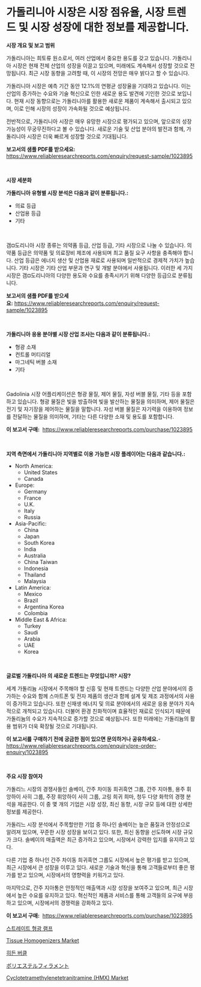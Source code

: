 <p><h1>가돌리니아 시장은 시장 점유율, 시장 트렌드 및 시장 성장에 대한 정보를 제공합니다.</h1></p><p><strong>시장 개요 및 보고 범위</strong></p>
<p><p>가돌리니아는 희토류 원소로서, 여러 산업에서 중요한 용도를 갖고 있습니다. 가돌리니아 시장은 현재 전체 산업의 성장을 이끌고 있으며, 미래에도 계속해서 성장할 것으로 전망됩니다. 최근 시장 동향을 고려할 때, 이 시장의 전망은 매우 밝다고 할 수 있습니다.</p><p>가돌리니아 시장은 예측 기간 동안 12.1%의 연평균 성장율을 기대하고 있습니다. 이는 산업의 증가하는 수요와 기술 혁신으로 인한 새로운 용도 발견에 기인한 것으로 보입니다. 현재 시장 동향으로는 가돌리니아를 활용한 새로운 제품이 계속해서 출시되고 있으며, 이로 인해 시장의 성장이 가속화될 것으로 예상됩니다.</p><p>전반적으로, 가돌리니아 시장은 매우 유망한 시장으로 평가되고 있으며, 앞으로의 성장 가능성이 무궁무진하다고 볼 수 있습니다. 새로운 기술 및 산업 분야의 발전과 함께, 가돌리니아 시장은 더욱 빠르게 성장할 것으로 기대됩니다.</p></p>
<p><strong>보고서의 샘플 PDF를 받으세요:</strong> <a href="https://www.reliableresearchreports.com/enquiry/request-sample/1023895">https://www.reliableresearchreports.com/enquiry/request-sample/1023895</a></p>
<p>&nbsp;</p>
<p><strong>시장 세분화</strong></p>
<p><strong>가돌리니아 유형별 시장 분석은 다음과 같이 분류됩니다.:</strong></p>
<p><ul><li>의료 등급</li><li>산업용 등급</li><li>기타</li></ul></p>
<p>&nbsp;</p>
<p><p>갬¤도리니아 시장 종류는 의약품 등급, 산업 등급, 기타 시장으로 나눌 수 있습니다. 의약품 등급은 의약품 및 의료장비 제조에 사용되며 최고 품질 요구 사항을 충족해야 합니다. 산업 등급은 에너지 생산 및 산업용 재료로 사용되며 일반적으로 경제적 가치가 높습니다. 기타 시장은 기타 산업 부문과 연구 및 개발 분야에서 사용됩니다. 이러한 세 가지 시장은 갬¤도리니아의 다양한 용도와 수요를 충족시키기 위해 다양한 등급으로 분류됩니다.</p></p>
<p><strong>보고서의 샘플 PDF를 받으세요:</strong>&nbsp;<a href="https://www.reliableresearchreports.com/enquiry/request-sample/1023895">https://www.reliableresearchreports.com/enquiry/request-sample/1023895</a></p>
<p>&nbsp;</p>
<p><strong> 가돌리니아 응용 분야별 시장 산업 조사는 다음과 같이 분류됩니다.:</strong></p>
<p><ul><li>형광 소재</li><li>컨트롤 머티리얼</li><li>마그네틱 버블 소재</li><li>기타</li></ul></p>
<p>&nbsp;</p>
<p><p>Gadolinia 시장 어플리케이션은 형광 물질, 제어 물질, 자성 버블 물질, 기타 등을 포함하고 있습니다. 형광 물질은 빛을 방출하여 빛을 발산하는 물질을 의미하며, 제어 물질은 전기 및 자기장을 제어하는 물질을 말합니다. 자성 버블 물질은 자기력을 이용하여 정보를 전달하는 물질을 의미하며, 기타는 다른 다양한 소재 및 용도를 포함합니다.</p></p>
<p><strong>이 보고서 구매:</strong>&nbsp; <a href="https://www.reliableresearchreports.com/purchase/1023895">https://www.reliableresearchreports.com/purchase/1023895</a></p>
<p>&nbsp;</p>
<p><strong>지역 측면에서 가돌리니아 지역별로 이용 가능한 시장 플레이어는 다음과 같습니다.:</strong></p>
<p><ul>
    <li>
        North America:
        <ul>
            <li>United States</li>
            <li>Canada</li>
        </ul>
    </li>
    <li>
        Europe:
        <ul>
            <li>Germany</li>
            <li>France</li>
            <li>U.K.</li>
            <li>Italy</li>
            <li>Russia</li>
        </ul>
    </li>
    <li>
        Asia-Pacific:
        <ul>
            <li>China</li>
            <li>Japan</li>
            <li>South Korea</li>
            <li>India</li>
            <li>Australia</li>
            <li>China Taiwan</li>
            <li>Indonesia</li>
            <li>Thailand</li>
            <li>Malaysia</li>
        </ul>
    </li>
    <li>
        Latin America:
        <ul>
            <li>Mexico</li>
            <li>Brazil</li>
            <li>Argentina Korea</li>
            <li>Colombia</li>
        </ul>
    </li>
    <li>
        Middle East & Africa:
        <ul>
            <li>Turkey</li>
            <li>Saudi</li>
            <li>Arabia</li>
            <li>UAE</li>
            <li>Korea</li>
        </ul>
    </li>
    </ul></p>
<p>&nbsp;</p>
<p><strong>글로벌 가돌리니아 의 새로운 트렌드는 무엇입니까? 시장?</strong></p>
<p><p>세계 가돌리늄 시장에서 주목해야 할 신흥 및 현재 트렌드는 다양한 산업 분야에서의 증가하는 수요와 함께 스마트폰 및 전자 제품의 생산과 함께 설계 및 제조 과정에서의 사용이 증가하고 있습니다. 또한 신재생 에너지 및 의료 분야에서의 새로운 응용 분야가 지속적으로 개척되고 있습니다. 더불어 환경 친화적이며 효율적인 재료로 인식되기 때문에 가돌리늄의 수요가 지속적으로 증가할 것으로 예상됩니다. 또한 미래에는 가돌리늄의 활용 범위가 더욱 확장될 것으로 기대됩니다.</p></p>
<p><strong>이 보고서를 구매하기 전에 궁금한 점이 있으면 문의하거나 공유하세요.</strong>- <a href="https://www.reliableresearchreports.com/enquiry/pre-order-enquiry/1023895">https://www.reliableresearchreports.com/enquiry/pre-order-enquiry/1023895</a></p>
<p>&nbsp;</p>
<p><strong>주요 시장 참여자</strong></p>
<p><p>가돌리느 시장의 경쟁사들인 솔베이, 간주 차이동 희귀흑연 그룹, 간주 지아통, 용주 휘앙하이 사히 그룹, 주장 휘앙하이 사히 그룹, 고링 희귀 희마, 청두 다양 화학의 경쟁 분석을 제공한다. 이 중 몇 개의 기업은 시장 성장, 최신 동향, 시장 규모 등에 대한 상세한 정보를 제공한다.</p><p>가돌리느 시장 분석에서 주목할만한 기업 중 하나인 솔베이는 높은 품질과 안정성으로 알려져 있으며, 꾸준한 시장 성장을 보이고 있다. 또한, 최신 동향을 선도하며 시장 규모가 크다. 솔베이의 매출액은 최근 증가하고 있으며, 시장에서 강력한 입지를 유지하고 있다.</p><p>다른 기업 중 하나인 간주 차이동 희귀흑연 그룹도 시장에서 높은 평가를 받고 있으며, 최근 시장에서 큰 성장을 이루고 있다. 새로운 기술과 혁신을 통해 고객들로부터 좋은 평가를 받고 있으며, 시장에서의 영향력을 키워가고 있다.</p><p>마지막으로, 간주 지아통은 안정적인 매출액과 시장 성장을 보여주고 있으며, 최근 시장에서 높은 수요를 유지하고 있다. 혁신적인 제품과 서비스를 통해 고객들의 요구에 부응하고 있으며, 시장에서의 경쟁력을 강화하고 있다.</p></p>
<p><strong>이 보고서 구매:</strong>&nbsp;&nbsp;<a href="https://www.reliableresearchreports.com/purchase/1023895">https://www.reliableresearchreports.com/purchase/1023895</a></p>
<p><p><a href="https://github.com/oajzkywllm460/Market-Research-Report-List-1/blob/main/1547727412.md">스트레이트 형광 램프</a></p><p><a href="https://issuu.com/reportprime-2/docs/tissue-homogenizers-market-size-2030.pptx">Tissue Homogenizers Market</a></p><p><a href="https://github.com/vsr06p4p49/Market-Research-Report-List-1/blob/main/3388150413.md">히든 버클</a></p><p><a href="https://github.com/cbigkbh02719/Market-Research-Report-List-1/blob/main/5662283721.md">ポリエステルフィラメント</a></p><p><a href="https://github.com/CliffMedina6/Market-Research-Report-List-3/blob/main/cyclotetramethylenetetranitramine-hmx-market.md">Cyclotetramethylenetetranitramine (HMX) Market</a></p></p>
